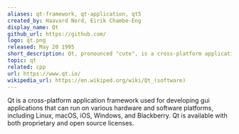 ```yaml
---
aliases: qt-framework, qt-application, qt5
created_by: Haavard Nord, Eirik Chambe-Eng
display_name: Qt
github_url: https://github.com/
logo: qt.png
released: May 20 1995
short_description: Qt, pronounced "cute", is a cross-platform application development framework.
topic: qt
related: cpp
url: https://www.qt.io/
wikipedia_url: https://en.wikiped.org/wiki/Qt_(software)
---
```

Qt is a cross-platform application framework used for developing gui applications that can run on various hardware and software platforms, including Linux, macOS, iOS, Windows, and Blackberry. Qt is available with both proprietary and open source licenses.

